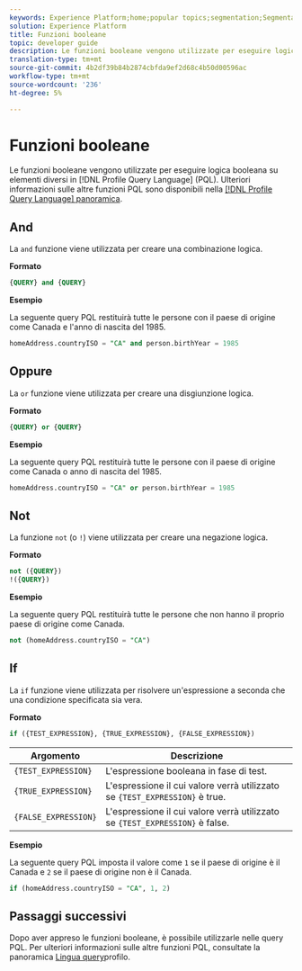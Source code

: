 ```yaml
---
keywords: Experience Platform;home;popular topics;segmentation;Segmentation;Segmentation Service;pql;PQL;Profile Query Language;boolean functions;boolean;
solution: Experience Platform
title: Funzioni booleane
topic: developer guide
description: Le funzioni booleane vengono utilizzate per eseguire logica booleana su elementi diversi in PQL (Profile Query Language).
translation-type: tm+mt
source-git-commit: 4b2df39b84b2874cbfda9ef2d68c4b50d00596ac
workflow-type: tm+mt
source-wordcount: '236'
ht-degree: 5%

---
```



# Funzioni booleane

Le funzioni booleane vengono utilizzate per eseguire logica booleana su elementi diversi in [!DNL Profile Query Language] (PQL).  Ulteriori informazioni sulle altre funzioni PQL sono disponibili nella [[!DNL Profile Query Language] panoramica](./overview.md).

## And

La `and` funzione viene utilizzata per creare una combinazione logica.

**Formato**

```sql
{QUERY} and {QUERY}
```

**Esempio**

La seguente query PQL restituirà tutte le persone con il paese di origine come Canada e l&#39;anno di nascita del 1985.

```sql
homeAddress.countryISO = "CA" and person.birthYear = 1985
```

## Oppure

La `or` funzione viene utilizzata per creare una disgiunzione logica.

**Formato**

```sql
{QUERY} or {QUERY}
```

**Esempio**

La seguente query PQL restituirà tutte le persone con il paese di origine come Canada o anno di nascita del 1985.

```sql
homeAddress.countryISO = "CA" or person.birthYear = 1985
```

## Not

La funzione `not` (o `!`) viene utilizzata per creare una negazione logica.

**Formato**

```sql
not ({QUERY})
!({QUERY})
```

**Esempio**

La seguente query PQL restituirà tutte le persone che non hanno il proprio paese di origine come Canada.

```sql
not (homeAddress.countryISO = "CA")
```

## If

La `if` funzione viene utilizzata per risolvere un&#39;espressione a seconda che una condizione specificata sia vera.

**Formato**

```sql
if ({TEST_EXPRESSION}, {TRUE_EXPRESSION}, {FALSE_EXPRESSION})
```

| Argomento | Descrizione |
| --------- | ----------- |
| `{TEST_EXPRESSION}` | L&#39;espressione booleana in fase di test. |
| `{TRUE_EXPRESSION}` | L&#39;espressione il cui valore verrà utilizzato se `{TEST_EXPRESSION}` è true. |
| `{FALSE_EXPRESSION}` | L&#39;espressione il cui valore verrà utilizzato se `{TEST_EXPRESSION}` è false. |

**Esempio**

La seguente query PQL imposta il valore come `1` se il paese di origine è il Canada e `2` se il paese di origine non è il Canada.

```sql
if (homeAddress.countryISO = "CA", 1, 2)
```

## Passaggi successivi

Dopo aver appreso le funzioni booleane, è possibile utilizzarle nelle query PQL. Per ulteriori informazioni sulle altre funzioni PQL, consultate la panoramica [Lingua query](./overview.md)profilo.

